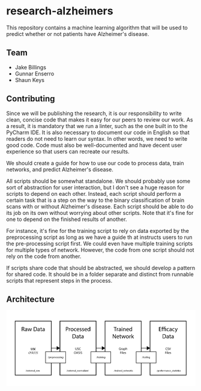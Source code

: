 # research-alzheimers #
This repository contains a machine learning algorithm that will be used to predict whether or not patients have Alzheimer's disease.

## Team ##
- Jake Billings
- Gunnar Enserro
- Shaun Keys


## Contributing ##
Since we will be publishing the research, it is our responsibility to write clean, concise code that makes it easy for our peers to review our work. As a result, it is mandatory that we run a linter, such as the one built in to the PyCharm IDE. It is also necessary to document our code in English so that readers do not need to learn our syntax. In other words, we need to write good code. Code must also be well-documented and have decent user experience so that users can recreate our results.

We should create a guide for how to use our code to process data, train networks, and predict Alzheimer's disease.

All scripts should be somewhat standalone. We should probably use some sort of abstraction for user interaction, but I don't see a huge reason for scripts to depend on each other. Instead, each script should perform a certain task that is a step on the way to the binary classification of brain scans with or without Alzheimer's disease. Each script should be able to do its job on its own without worrying about other scripts. Note that it's fine for one to depend on the finished results of another.

For instance, it's fine for the training script to rely on data exported by the preprocessing script as long as we have a guide th at instructs users to run the pre-processing script first. We could even have multiple training scripts for multiple types of network. However, the code from one script should not rely on the code from another.

If scripts share code that should be abstracted, we should develop a pattern for shared code. It should be in a folder separate and distinct from runnable scripts that represent steps in the process.

## Architecture ##
![Architecture](imgs/Architecture.png)